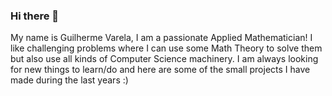 ### Hi there 👋

My name is Guilherme Varela, I am a passionate Applied Mathematician! I like challenging problems where I can use some Math Theory to solve them but also use all kinds of Computer Science machinery. I am always looking for new things to learn/do and here are some of the small projects I have made during the last years :)



<!--
**Navarra2/Navarra2** is a ✨ _special_ ✨ repository because its `README.md` (this file) appears on your GitHub profile.

Here are some ideas to get you started:

- 🔭 I’m currently working on my personal repo with things that I did in the past to share with you :)
